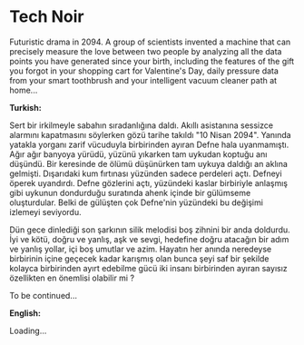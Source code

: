 # Tech Noir

Futuristic drama in 2094. A group of scientists invented a machine that can precisely measure the love between two people by analyzing all the data points you have generated since your birth, including the features of the gift you forgot in your shopping cart for Valentine's Day, daily pressure data from your smart toothbrush and your intelligent vacuum cleaner path at home...

**Turkish:**

Sert bir irkilmeyle sabahın sıradanlığına daldı. Akıllı asistanına sessizce alarmını kapatmasını söylerken gözü tarihe takıldı "10 Nisan 2094". Yanında yatakla yorganı zarif vücuduyla birbirinden ayıran Defne hala uyanmamıştı. Ağır ağır banyoya yürüdü, yüzünü yıkarken tam uykudan koptuğu anı düşündü. Bir keresinde de ölümü düşünürken tam uykuya daldığı an aklına gelmişti. Dışarıdaki kum fırtınası yüzünden sadece perdeleri açtı. Defneyi öperek uyandırdı. Defne gözlerini açtı, yüzündeki kaslar birbiriyle anlaşmış gibi uykunun dondurduğu suratında ahenk içinde bir gülümseme oluşturdular. Belki de gülüşten çok Defne'nin yüzündeki bu değişimi izlemeyi seviyordu.

Dün gece dinlediği son şarkının silik melodisi boş zihnini bir anda doldurdu. İyi ve kötü,  doğru ve yanlış, aşk ve sevgi, hedefine doğru atacağın bir adım ve yanlış yollar, içi boş umutlar ve azim. Hayatın her anında neredeyse birbirinin içine geçecek kadar karışmış olan bunca şeyi saf bir şekilde kolayca birbirinden ayırt edebilme gücü iki insanı birbirinden ayıran sayısız özellikten en önemlisi olabilir  mi ? 

To be continued...

**English:**

Loading...